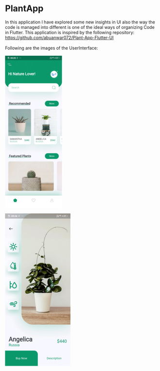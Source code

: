 # PlantApp
In this application I have explored some new insights in UI also the way the code is managed into different is one of the ideal ways of organizing Code in Flutter. This application is inspired by the following repository: https://github.com/abuanwar072/Plant-App-Flutter-UI
<br/>
<br/>
Following are the images of the UserInterface:
<br><br>
<img src = "github_readme_images/home_page.jpg" height = "500">

<img src = "github_readme_images/detailed_screen.jpg" height = "500">

